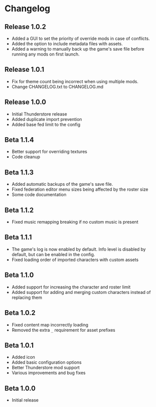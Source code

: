 # Changelog

## Release 1.0.2
- Added a GUI to set the priority of override mods in case of conflicts.
- Added the option to include metadata files with assets.
- Added a warning to manually back up the game's save file before running any mods on first launch.

## Release 1.0.1
- Fix for theme count being incorrect when using multiple mods.
- Change CHANGELOG.txt to CHANGELOG.md

## Release 1.0.0
- Initial Thunderstore release
- Added duplicate import prevention
- Added base fed limit to the config

## Beta 1.1.4
- Better support for overriding textures
- Code cleanup

## Beta 1.1.3
- Added automatic backups of the game's save file.
- Fixed federation editor menu sizes being affected by the roster size
- Some code documentation

## Beta 1.1.2
- Fixed music remapping breaking if no custom music is present

## Beta 1.1.1
- The game's log is now enabled by default. Info level is disabled by default, but can be enabled in the config.
- Fixed loading order of imported characters with custom assets

## Beta 1.1.0
- Added support for increasing the character and roster limit
- Added support for adding and merging custom characters instead of replacing them

## Beta 1.0.2
- Fixed content map incorrectly loading
- Removed the extra `_` requirement for asset prefixes

## Beta 1.0.1
- Added icon
- Added basic configuration options
- Better Thunderstore mod support
- Various improvements and bug fixes

## Beta 1.0.0
- Initial release
